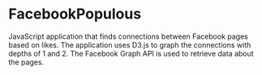 # FacebookPopulous

JavaScript application that finds connections between Facebook pages based on likes. The application uses D3.js
to graph the connections with depths of 1 and 2. The Facebook Graph API is used to retrieve data about the pages.
